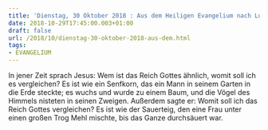 ```yaml
---
title: 'Dienstag, 30 Oktober 2018 : Aus dem Heiligen Evangelium nach Lukas - Lk 13,18-21.'
date: 2018-10-29T17:45:00.003+01:00
draft: false
url: /2018/10/dienstag-30-oktober-2018-aus-dem.html
tags: 
- EVANGELIUM
---
```


In jener Zeit sprach Jesus: Wem ist das Reich Gottes ähnlich, womit soll ich es vergleichen? Es ist wie ein Senfkorn, das ein Mann in seinem Garten in die Erde steckte; es wuchs und wurde zu einem Baum, und die Vögel des Himmels nisteten in seinen Zweigen. Außerdem sagte er: Womit soll ich das Reich Gottes vergleichen? Es ist wie der Sauerteig, den eine Frau unter einen großen Trog Mehl mischte, bis das Ganze durchsäuert war.